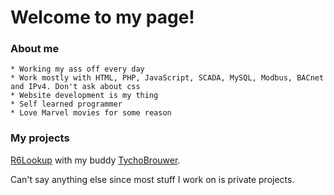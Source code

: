 # Welcome to my page!

### About me
    * Working my ass off every day
    * Work mostly with HTML, PHP, JavaScript, SCADA, MySQL, Modbus, BACnet and IPv4. Don't ask about css
    * Website development is my thing
    * Self learned programmer
    * Love Marvel movies for some reason

### My projects
[R6Lookup][r6lookup] with my buddy [TychoBrouwer][friend].

Can't say anything else since most stuff I work on is private projects.

[friend]: https://github.com/TychoBrouwer
[r6lookup]: https://r6lookup.com
 
